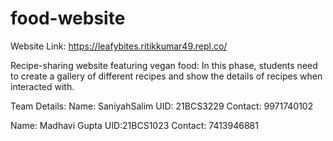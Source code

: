 # food-website
Website Link: https://leafybites.ritikkumar49.repl.co/

Recipe-sharing website featuring vegan food: In this phase, students need to create a gallery of different recipes and show the details of recipes when interacted with.

Team Details: Name: SaniyahSalim UID: 21BCS3229 Contact: 9971740102

Name: Madhavi Gupta UID:21BCS1023 Contact: 7413946881
